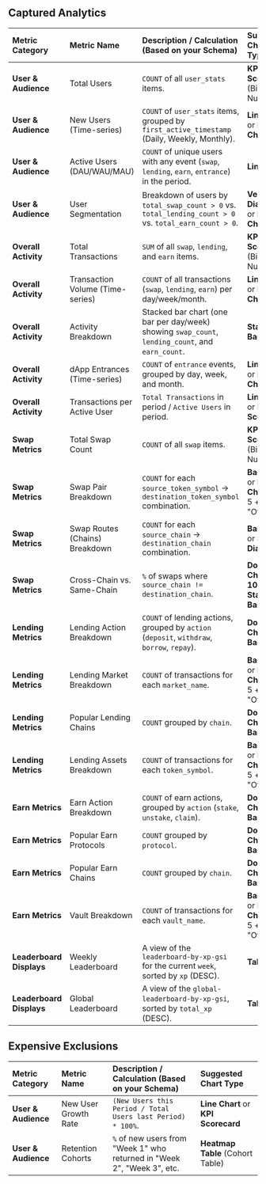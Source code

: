 ## Captured Analytics

| Metric Category | Metric Name | Description / Calculation (Based on your Schema) | Suggested Chart Type |
| :--- | :--- | :--- | :--- |
| **User & Audience** | Total Users | `COUNT` of all `user_stats` items. | **KPI Scorecard** (Big Number) |
| **User & Audience** | New Users (Time-series) | `COUNT` of `user_stats` items, grouped by `first_active_timestamp` (Daily, Weekly, Monthly). | **Line Chart** or **Bar Chart** |
| **User & Audience** | Active Users (DAU/WAU/MAU) | `COUNT` of unique users with any event (`swap`, `lending`, `earn`, `entrance`) in the period. | **Line Chart** |
| **User & Audience** | User Segmentation | Breakdown of users by `total_swap_count > 0` vs. `total_lending_count > 0` vs. `total_earn_count > 0`. | **Venn Diagram** or **Donut Chart** |
| **Overall Activity** | Total Transactions | `SUM` of all `swap`, `lending`, and `earn` items. | **KPI Scorecard** (Big Number) |
| **Overall Activity** | Transaction Volume (Time-series) | `COUNT` of all transactions (`swap`, `lending`, `earn`) per day/week/month. | **Line Chart** or **Bar Chart** |
| **Overall Activity** | Activity Breakdown | Stacked bar chart (one bar per day/week) showing `swap_count`, `lending_count`, and `earn_count`. | **Stacked Bar Chart** |
| **Overall Activity** | dApp Entrances (Time-series) | `COUNT` of `entrance` events, grouped by day, week, and month. | **Line Chart** or **Bar Chart** |
| **Overall Activity** | Transactions per Active User | `Total Transactions` in period / `Active Users` in period. | **Line Chart** or **KPI Scorecard** |
| **Swap Metrics** | Total Swap Count | `COUNT` of all `swap` items. | **KPI Scorecard** (Big Number) |
| **Swap Metrics** | Swap Pair Breakdown | `COUNT` for each `source_token_symbol` -> `destination_token_symbol` combination. | **Bar Chart** or **Donut Chart** (Top 5 + "Other") |
| **Swap Metrics** | Swap Routes (Chains) Breakdown | `COUNT` for each `source_chain` -> `destination_chain` combination. | **Bar Chart** or **Sankey Diagram** |
| **Swap Metrics** | Cross-Chain vs. Same-Chain | `%` of swaps where `source_chain != destination_chain`. | **Donut Chart** or **100% Stacked Bar** |
| **Lending Metrics** | Lending Action Breakdown | `COUNT` of lending actions, grouped by `action` (`deposit`, `withdraw`, `borrow`, `repay`). | **Donut Chart** or **Bar Chart** |
| **Lending Metrics** | Lending Market Breakdown | `COUNT` of transactions for each `market_name`. | **Bar Chart** or **Donut Chart** (Top 5 + "Other") |
| **Lending Metrics** | Popular Lending Chains | `COUNT` grouped by `chain`. | **Donut Chart** or **Bar Chart** |
| **Lending Metrics** | Lending Assets Breakdown | `COUNT` of transactions for each `token_symbol`. | **Bar Chart** or **Donut Chart** (Top 5 + "Other") |
| **Earn Metrics** | Earn Action Breakdown | `COUNT` of earn actions, grouped by `action` (`stake`, `unstake`, `claim`). | **Donut Chart** or **Bar Chart** |
| **Earn Metrics** | Popular Earn Protocols | `COUNT` grouped by `protocol`. | **Donut Chart** or **Bar Chart** |
| **Earn Metrics** | Popular Earn Chains | `COUNT` grouped by `chain`. | **Donut Chart** or **Bar Chart** |
| **Earn Metrics** | Vault Breakdown | `COUNT` of transactions for each `vault_name`. | **Bar Chart** or **Donut Chart** (Top 5 + "Other") |
| **Leaderboard Displays** | Weekly Leaderboard | A view of the `leaderboard-by-xp-gsi` for the current `week`, sorted by `xp` (DESC). | **Table** |
| **Leaderboard Displays** | Global Leaderboard | A view of the `global-leaderboard-by-xp-gsi`, sorted by `total_xp` (DESC). | **Table** |

## Expensive Exclusions

| Metric Category | Metric Name | Description / Calculation (Based on your Schema) | Suggested Chart Type |
| :--- | :--- | :--- | :--- |
| **User & Audience** | New User Growth Rate | `(New Users this Period / Total Users last Period) * 100%`. | **Line Chart** or **KPI Scorecard** |
| **User & Audience** | Retention Cohorts | `%` of new users from "Week 1" who returned in "Week 2", "Week 3", etc. | **Heatmap Table** (Cohort Table) |